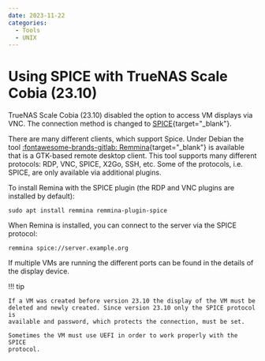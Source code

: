 ```yaml
---
date: 2023-11-22
categories:
  - Tools
  - UNIX
---
```


# Using SPICE with TrueNAS Scale Cobia (23.10)

TrueNAS Scale Cobia (23.10) disabled the option to access VM displays via VNC.
The connection method is changed to
[SPICE](https://www.spice-space.org/){target="_blank"}.

<!-- more -->

There are many different clients, which support Spice. Under Debian the tool
[:fontawesome-brands-gitlab: Remmina](https://gitlab.com/Remmina/Remmina){target="_blank"}
is available that is a GTK-based remote desktop client. This tool supports many
different protocols: RDP, VNC, SPICE, X2Go, SSH, etc. Some of the protocols,
i.e. SPICE, are only available via additional plugins.

To install Remina with the SPICE plugin (the RDP and VNC plugins are installed
by default):

``` console
sudo apt install remmina remmina-plugin-spice
```

When Remina is installed, you can connect to the server via the SPICE protocol:

``` console
remmina spice://server.example.org
```

If multiple VMs are running the different ports can be found in the details of
the display device.

!!! tip

    If a VM was created before version 23.10 the display of the VM must be
    deleted and newly created. Since version 23.10 only the SPICE protocol is
    available and password, which protects the connection, must be set.

    Sometimes the VM must use UEFI in order to work properly with the SPICE
    protocol.
